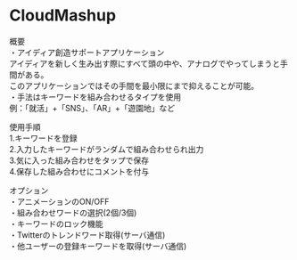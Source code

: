 CloudMashup
===========
概要<br>
・アイディア創造サポートアプリケーション<br>
  アイディアを新しく生み出す際にすべて頭の中や、アナログでやってしまうと手間がある。<br>
  このアプリケーションではその手間を最小限にまで抑えることが可能。<br>
・手法はキーワードを組み合わせるタイプを使用<br>
  例：「就活」+「SNS」、「AR」+「遊園地」など<br>

使用手順<br>
1.キーワードを登録<br>
2.入力したキーワードがランダムで組み合わせられ出力<br>
3.気に入った組み合わせをタップで保存<br>
4.保存した組み合わせにコメントを付与<br>

オプション<br>
・アニメーションのON/OFF<br>
・組み合わせワードの選択(2個/3個)<br>
・キーワードのロック機能<br>
・Twitterのトレンドワード取得(サーバ通信)<br>
・他ユーザーの登録キーワードを取得(サーバ通信)<br>


